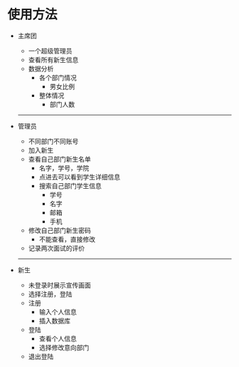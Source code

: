 # 使用方法
- 主席团
  - 一个超级管理员
  - 查看所有新生信息
  - 数据分析
    - 各个部门情况
      - 男女比例
    - 整体情况
      - 部门人数

  ----------------------------------
- 管理员
  - 不同部门不同账号
  - 加入新生
  - 查看自己部门新生名单
    - 名字，学号，学院
    - 点进去可以看到学生详细信息
    - 搜索自己部门学生信息
      - 学号
      - 名字
      - 邮箱
      - 手机
  - 修改自己部门新生密码
    - 不能查看，直接修改
  - 记录两次面试的评价
  ---------------------------------
- 新生
  - 未登录时展示宣传画面
  - 选择注册，登陆
  - 注册
    - 输入个人信息
    - 插入数据库
  - 登陆
    - 查看个人信息
    - 选择修改意向部门
  - 退出登陆
    